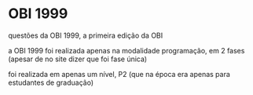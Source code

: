 #  OBI 1999
questões da OBI 1999, a primeira edição da OBI

a OBI 1999 foi realizada apenas na modalidade programação, em 2 fases (apesar de no site dizer que foi fase única)

foi realizada em apenas um nível, P2 (que na época era apenas para estudantes de graduação)
